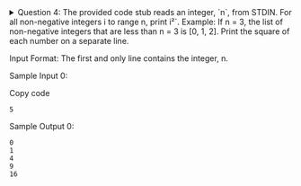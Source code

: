 <details> <summary>
    Question 4: The provided code stub reads an integer, `n`, from STDIN. For all non-negative integers i to range n, print i²`.
Example: If n = 3, the list of non-negative integers that are less than n = 3 is [0, 1, 2]. Print the square of each number on a separate line.

Input Format: The first and only line contains the integer, n.

Sample Input 0:

Copy code
```
5
```
Sample Output 0:

```
0
1
4
9
16
```
</summary>
Answer:```
jvbkjvk
```

</details>
